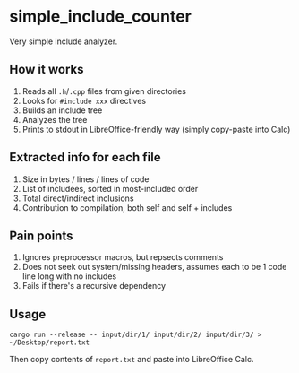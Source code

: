 # simple_include_counter
Very simple include analyzer.

## How it works
1. Reads all `.h`/`.cpp` files from given directories
2. Looks for `#include xxx` directives
3. Builds an include tree
4. Analyzes the tree
5. Prints to stdout in LibreOffice-friendly way (simply copy-paste into Calc)

## Extracted info for each file
1. Size in bytes / lines / lines of code
2. List of includees, sorted in most-included order
3. Total direct/indirect inclusions
4. Contribution to compilation, both self and self + includes

## Pain points
1. Ignores preprocessor macros, but repsects comments
2. Does not seek out system/missing headers, assumes each to be 1 code line long with no includes
3. Fails if there's a recursive dependency

## Usage
```
cargo run --release -- input/dir/1/ input/dir/2/ input/dir/3/ > ~/Desktop/report.txt
```
Then copy contents of `report.txt` and paste into LibreOffice Calc.
